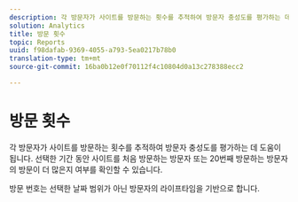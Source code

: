 ```yaml
---
description: 각 방문자가 사이트를 방문하는 횟수를 추적하여 방문자 충성도를 평가하는 데 도움이 됩니다. 선택한 기간 동안 사이트를 처음 방문하는 방문자 또는 20번째 방문하는 방문자의 방문이 더 많은지 여부를 확인할 수 있습니다.
solution: Analytics
title: 방문 횟수
topic: Reports
uuid: f98dafab-9369-4055-a793-5ea0217b78b0
translation-type: tm+mt
source-git-commit: 16ba0b12e0f70112f4c10804d0a13c278388ecc2

---
```



# 방문 횟수

각 방문자가 사이트를 방문하는 횟수를 추적하여 방문자 충성도를 평가하는 데 도움이 됩니다. 선택한 기간 동안 사이트를 처음 방문하는 방문자 또는 20번째 방문하는 방문자의 방문이 더 많은지 여부를 확인할 수 있습니다.

방문 번호는 선택한 날짜 범위가 아닌 방문자의 라이프타임을 기반으로 합니다.
